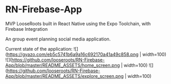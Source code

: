 # RN-Firebase-App
MVP LooseRoots built in React Native using the Expo Toolchain, with Firebase Integration

An group event planning social media application.

Current state of the application:
![](https://gyazo.com/eb5c5741b6a9a16c692170a41a49c858.png | width=100)
![](https://github.com/looseroots/RN-Firebase-App/blob/master/README_ASSETS/home_screen.png | width=100)
![](https://github.com/looseroots/RN-Firebase-App/blob/master/README_ASSETS/explore_screen.png | width=100)
